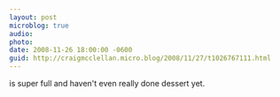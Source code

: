 ```yaml
---
layout: post
microblog: true
audio: 
photo: 
date: 2008-11-26 18:00:00 -0600
guid: http://craigmcclellan.micro.blog/2008/11/27/t1026767111.html
---
```

is super full and haven't even really done dessert yet.

